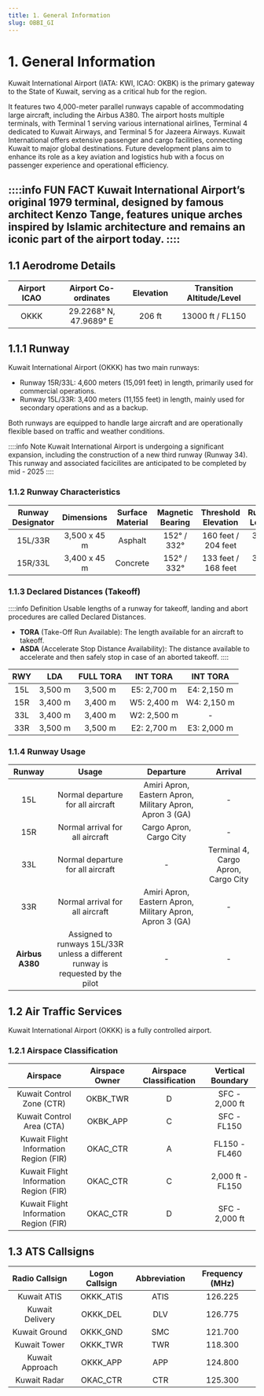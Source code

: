 ```yaml
---
title: 1. General Information
slug: OBBI_GI
---
```


# 1. General Information
Kuwait International Airport (IATA: KWI, ICAO: OKBK) is the primary gateway to the State of Kuwait, serving as a critical hub for the region. 

It features two 4,000-meter parallel runways capable of accommodating large aircraft, including the Airbus A380. The airport hosts multiple terminals, with Terminal 1 serving various international airlines, Terminal 4 dedicated to Kuwait Airways, and Terminal 5 for Jazeera Airways. Kuwait International offers extensive passenger and cargo facilities, connecting Kuwait to major global destinations. Future development plans aim to enhance its role as a key aviation and logistics hub with a focus on passenger experience and operational efficiency.

::::info FUN FACT
Kuwait International Airport’s original 1979 terminal, designed by famous architect Kenzo Tange, features unique arches inspired by Islamic architecture and remains an iconic part of the airport today.
::::
---
## 1.1 Aerodrome Details

| **Airport ICAO** | **Airport Co-ordinates** | **Elevation** | **Transition Altitude/Level** |
|:----------------:|:------------------------:|:-------------:|:-----------------------------:|
|       OKKK       |  29.2268° N, 47.9689° E  |      206 ft     |        13000 ft / FL150       |

## 1.1.1 Runway
Kuwait International Airport (OKKK) has two main runways:
- Runway 15R/33L: 4,600 meters (15,091 feet) in length, primarily used for commercial operations.
- Runway 15L/33R: 3,400 meters (11,155 feet) in length, mainly used for secondary operations and as a backup.

Both runways are equipped to handle large aircraft and are operationally flexible based on traffic and weather conditions.

::::info Note
Kuwait International Airport is undergoing a significant expansion, including the construction of a new third runway (Runway 34). This runway and associated facicilites are anticipated to be completed by mid - 2025
::::

### 1.1.2 Runway Characteristics

| **Runway Designator** | **Dimensions**   | **Surface Material** | **Magnetic Bearing** | **Threshold Elevation** | **Runway Length** |
|:---------------------:|:----------------:|:---------------------:|:---------------------:|:------------------------:|:------------------:|
| 15L/33R               | 3,500 x 45 m     | Asphalt              | 152° / 332°          | 160 feet / 204 feet      | 3,500 m           |
| 15R/33L               | 3,400 x 45 m     | Concrete             | 152° / 332°          | 133 feet / 168 feet      | 3,400 m           |

### 1.1.3 Declared Distances (Takeoff)

::::info Definition
Usable lengths of a runway for takeoff, landing and abort procedures are called Declared Distances.
- **TORA** (Take-Off Run Available): The length available for an aircraft to takeoff.
- **ASDA** (Accelerate Stop Distance Availability): The distance available to accelerate and then safely stop in case of an aborted takeoff.
::::


| **RWY**   | **LDA**   | **FULL TORA** | **INT TORA** | **INT TORA** |
|:---------:|:---------:|:-------------:|:------------:|:------------:|
|    15L    |  3,500 m  |    3,500 m    |  E5: 2,700 m |  E4: 2,150 m |
|    15R    |  3,400 m  |    3,400 m    |  W5: 2,400 m |  W4: 2,150 m |
|    33L    |  3,400 m  |    3,400 m    |  W2: 2,500 m |      -       |
|    33R    |  3,500 m  |    3,500 m    |  E2: 2,700 m |  E3: 2,000 m |

### 1.1.4 Runway Usage
|          **Runway**          |           **Usage**           |              **Departure**              |              **Arrival**              |
|:-----------------------------:|:------------------------------:|:---------------------------------------:|:-------------------------------------:|
|            15L               | Normal departure for all aircraft | Amiri Apron, Eastern Apron, Military Apron, Apron 3 (GA) |                -                    |
|            15R               | Normal arrival for all aircraft   | Cargo Apron, Cargo City                |                -                    |
|            33L               | Normal departure for all aircraft  |                -                        | Terminal 4, Cargo Apron, Cargo City |
|            33R               | Normal arrival for all aircraft    | Amiri Apron, Eastern Apron, Military Apron, Apron 3 (GA) |                -                    |
|       **Airbus A380**        | Assigned to runways 15L/33R unless a different runway is requested by the pilot |                -                        |                -                    |



## 1.2 Air Traffic Services

Kuwait International Airport (OKKK) is a fully controlled airport.

### 1.2.1 Airspace Classification
|          **Airspace**                    |          **Airspace Owner**          |          **Airspace Classification**          |          **Vertical Boundary**          |
|:-----------------------------------------:|:------------------------------------:|:--------------------------------------------:|:----------------------------------------:|
|        Kuwait Control Zone (CTR)         |               OKBK_TWR               |                     D                        |               SFC - 2,000 ft            |
|        Kuwait Control Area (CTA)         |               OKBK_APP               |                     C                        |               SFC - FL150                |
| Kuwait Flight Information Region (FIR)   |               OKAC_CTR               |                     A                        |               FL150 - FL460              |
| Kuwait Flight Information Region (FIR)   |               OKAC_CTR               |                     C                        |               2,000 ft - FL150           |
| Kuwait Flight Information Region (FIR)   |               OKAC_CTR               |                     D                        |               SFC - 2,000 ft             |



## 1.3 ATS Callsigns

|     **Radio Callsign**     |   **Logon Callsign**  | **Abbreviation** | **Frequency (MHz)** |
|:---------------------------:|:---------------------:|:----------------:|:-------------------:|
|       Kuwait ATIS          |       OKKK_ATIS       |        ATIS      |       126.225       |
|      Kuwait Delivery        |       OKKK_DEL        |        DLV       |       126.775       |
|       Kuwait Ground         |       OKKK_GND        |        SMC       |       121.700       |
|       Kuwait Tower          |       OKKK_TWR        |        TWR       |       118.300       |
|      Kuwait Approach        |       OKKK_APP        |        APP       |       124.800       |
|       Kuwait Radar          |       OKAC_CTR        |        CTR       |       125.300       |


